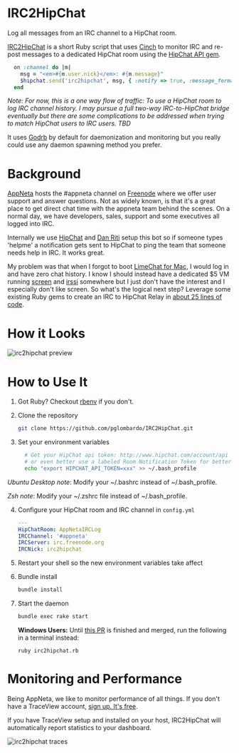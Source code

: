 IRC2HipChat
===========

Log all messages from an IRC channel to a HipChat room.

[IRC2HipChat](https://github.com/pglombardo/IRC2HipChat) is a short Ruby script that uses [Cinch](https://github.com/cinchrb/cinch) to monitor IRC and re-post messages to a dedicated HipChat room using the [HipChat API gem](https://rubygems.org/gems/hipchat).

```ruby
  on :channel do |m|
    msg = "<em>#{m.user.nick}</em>: #{m.message}"
    $hipchat.send('irc2hipchat', msg, { :notify => true, :message_format => 'html' })
  end
```

_Note: For now, this is a one way flow of traffic: To use a HipChat room to log IRC channel history.  I may pursue a full two-way IRC-to-HipChat bridge eventually but there are some complications to be addressed when trying to match HipChat users to IRC users.  TBD_

It uses [Godrb](http://godrb.com/) by default for daemonization and monitoring but you really could use any daemon spawning method you prefer.

# Background

[AppNeta](http://www.appneta.com) hosts the #appneta channel on [Freenode](http://freenode.net/) where we offer user support and answer questions.  Not as widely known, is that it's a great place to get direct chat time with the appneta team behind the scenes.  On a normal day, we have developers, sales, support and some executives all logged into IRC.

Internally we use [HipChat](http://www.hipchat.com) and [Dan Riti](https://github.com/danriti) setup this bot so if someone types 'helpme' a notification gets sent to HipChat to ping the team that someone needs help in IRC.  It works great.

My problem was that when I forgot to boot [LimeChat for Mac](http://limechat.net/mac/), I would log in and have zero chat history.  I know I should instead have a dedicated $5 VM running [screen](http://www.gnu.org/software/screen/) and [irssi](http://www.irssi.org/) somewhere but I just don't have the interest and I especially don't like screen.  So what's the logical next step?  Leverage some existing Ruby gems to create an IRC to HipChat Relay in [about 25 lines of code](https://github.com/pglombardo/IRC2HipChat/blob/master/irc2hipchat.rb).

# How it Looks

![irc2hipchat preview](https://s3.amazonaws.com/pglombardo/irc2hipchat_preview.png?x=1)

# How to Use It

1. Got Ruby?  Checkout [rbenv](https://github.com/sstephenson/rbenv) if you don't.


2. Clone the repository

    ```bash
    git clone https://github.com/pglombardo/IRC2HipChat.git
    ```
  
3. Set your environment variables

    ```bash
      # Get your HipChat api token: http://www.hipchat.com/account/api
      # or even better use a labeled Room Notification Token for better presentation
      echo "export HIPCHAT_API_TOKEN=xxx" >> ~/.bash_profile
    ```

  *Ubuntu Desktop note*: Modify your ~/.bashrc instead of ~/.bash_profile.

  *Zsh note*: Modify your ~/.zshrc file instead of ~/.bash_profile.
  
4. Configure your HipChat room and IRC channel in `config.yml`

    ```yaml
    ---
    HipChatRoom: AppNetaIRCLog
    IRCChannel: '#appneta'
    IRCServer: irc.freenode.org
    IRCNick: irc2hipchat
    ```

5. Restart your shell so the new environment variables take affect

6. Bundle install

    ```bash
    bundle install
    ```

7. Start the daemon

    ```bash
    bundle exec rake start
    ```
    
    __Windows Users:__ Until [this PR](https://github.com/pglombardo/IRC2HipChat/pull/2) is finished and merged, run the following in a terminal instead:
    
    ```
    ruby irc2hipchat.rb
    ```

# Monitoring and Performance

Being AppNeta, we like to monitor performance of all things.  If you don't have a TraceView account, [sign up.  It's free](http://www.appneta.com/products/traceview/).

If you have TraceView setup and installed on your host, IRC2HipChat will automatically report statistics to your dashboard.

![irc2hipchat traces](https://s3.amazonaws.com/pglombardo/irc2hipchat_traces.png)



